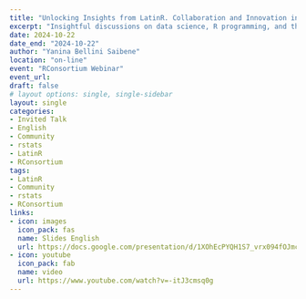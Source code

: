 ```yaml
---
title: "Unlocking Insights from LatinR. Collaboration and Innovation in Data Science"
excerpt: "Insightful discussions on data science, R programming, and the growing R community in Latin America."
date: 2024-10-22
date_end: "2024-10-22"
author: "Yanina Bellini Saibene"
location: "on-line"
event: "RConsortium Webinar"
event_url: 
draft: false
# layout options: single, single-sidebar
layout: single
categories:
- Invited Talk
- English
- Community
- rstats
- LatinR
- RConsortium
tags:
- LatinR
- Community
- rstats
- RConsortium
links:
- icon: images
  icon_pack: fas
  name: Slides English
  url: https://docs.google.com/presentation/d/1XOhEcPYQH1S7_vrx094fOJmc3tcrpoSRvAULVJgHeHc/edit?usp=sharing
- icon: youtube
  icon_pack: fab
  name: video 
  url: https://www.youtube.com/watch?v=-itJ3cmsq0g
---
```


